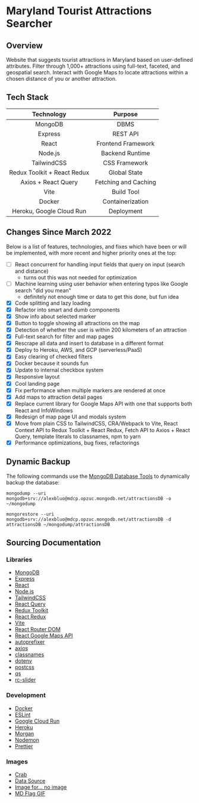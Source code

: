 # Maryland Tourist Attractions Searcher

## Overview

Website that suggests tourist attractions in Maryland based on user-defined attributes. Filter through 1,000+ attractions using full-text, faceted, and geospatial search. Interact with Google Maps to locate attractions within a chosen distance of you or another attraction.

## Tech Stack

|         Technology          |       Purpose        |
| :-------------------------: | :------------------: |
|           MongoDB           |         DBMS         |
|           Express           |       REST API       |
|            React            |  Frontend Framework  |
|           Node.js           |   Backend Runtime    |
|         TailwindCSS         |    CSS Framework     |
| Redux Toolkit + React Redux |     Global State     |
|     Axios + React Query     | Fetching and Caching |
|            Vite             |      Build Tool      |
|           Docker            |   Containerization   |
|  Heroku, Google Cloud Run   |      Deployment      |

## Changes Since March 2022

Below is a list of features, technologies, and fixes which have been or will be implemented, with more recent and higher priority ones at the top:

- [ ] React concurrent for handling input fields that query on input (search and distance)
  - turns out this was not needed for optimization
- [ ] Machine learning using user behavior when entering typos like Google search "did you mean"
  - definitely not enough time or data to get this done, but fun idea
- [x] Code splitting and lazy loading
- [x] Refactor into smart and dumb components
- [x] Show info about selected marker
- [x] Button to toggle showing all attractions on the map
- [x] Detection of whether the user is within 200 kilometers of an attraction
- [x] Full-text search for filter and map pages
- [x] Rescrape all data and insert to database in a different format
- [x] Deploy to Heroku, AWS, and GCP (serverless/PaaS)
- [x] Easy clearing of checked filters
- [x] Docker because it sounds fun
- [x] Update to internal checkbox system
- [x] Responsive layout
- [x] Cool landing page
- [x] Fix performance when multiple markers are rendered at once
- [x] Add maps to attraction detail pages
- [x] Replace current library for Google Maps API with one that supports both React and InfoWindows
- [x] Redesign of map page UI and modals system
- [x] Move from plain CSS to TailwindCSS, CRA/Webpack to Vite, React Context API to Redux Toolkit + React Redux, Fetch API to Axios + React Query, template literals to classnames, npm to yarn
- [x] Performance optimizations, bug fixes, refactorings

## Dynamic Backup

The following commands use the [MongoDB Database Tools](https://www.mongodb.com/docs/database-tools/) to dynamically backup the database:

`mongodump --uri mongodb+srv://alexbluo@mdcp.opzuc.mongodb.net/attractionsDB -o ~/mongodump`

`mongorestore --uri mongodb+srv://alexbluo@mdcp.opzuc.mongodb.net/attractionsDB -d attractionsDB ~/mongodump/attractionsDB`

## Sourcing Documentation

### Libraries

- [MongoDB](https://www.mongodb.com/docs/)
- [Express](https://expressjs.com/en/starter/installing.html)
- [React](https://reactjs.org/docs/getting-started.html)
- [Node.js](https://nodejs.org/en/docs/)
- [TailwindCSS](https://tailwindcss.com/docs/installation)
- [React Query](https://react-query.tanstack.com/overview)
- [Redux Toolkit](https://redux-toolkit.js.org/introduction/getting-started)
- [React Redux](https://react-redux.js.org/introduction/getting-started)
- [Vite](https://vitejs.dev/guide/)
- [React Router DOM](https://reactrouter.com/docs/en/v6)
- [React Google Maps API](https://react-google-maps-api-docs.netlify.app/)
- [autoprefixer](https://github.com/postcss/autoprefixer)
- [axios](https://axios-http.com/docs/intro)
- [classnames](https://github.com/JedWatson/classnames)
- [dotenv](https://github.com/motdotla/dotenv)
- [postcss](https://github.com/postcss/postcss)
- [qs](https://github.com/ljharb/qs)
- [rc-slider](https://github.com/schrodinger/rc-slider)

### Development

- [Docker](https://docs.docker.com/)
- [ESLint](https://eslint.org/docs/user-guide/configuring/)
- [Google Cloud Run](https://cloud.google.com/run/docs)
- [Heroku](https://devcenter.heroku.com/categories/reference)
- [Morgan](https://github.com/expressjs/morgan)
- [Nodemon](https://github.com/remy/nodemon#nodemon)
- [Prettier](https://prettier.io/docs/en/index.html)

### Images

- [Crab](https://www.google.com/url?sa=i&url=https%3A%2F%2Fwww.seekpng.com%2Fipng%2Fu2q8w7q8o0y3a9w7_seafood-graphic-royalty-free-sad-huge-sad-crab%2F&psig=AOvVaw2jx0wHz9fOfhmNjyJzsKxc&ust=1651669215591000&source=images&cd=vfe&ved=0CAwQjRxqFwoTCJjBjbmxw_cCFQAAAAAdAAAAABAD)
- [Data Source](https://www.visitmaryland.org/things-to-do/attractions)
- [Image for... no image](https://depositphotos.com/vector-images/no-image-available.html)
- [MD Flag GIF](https://giphy.com/gifs/flag-state-baltimore-l0MrFpI94esUsTbIA)
